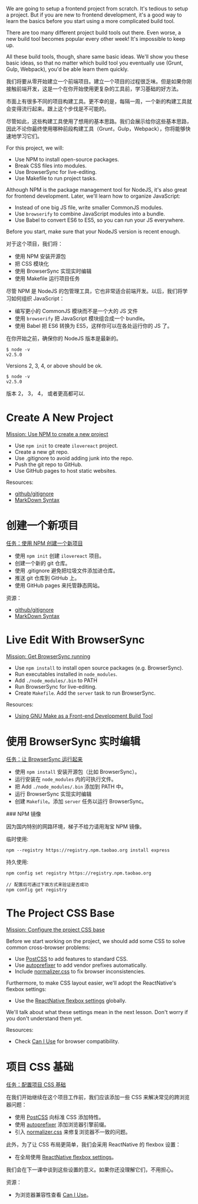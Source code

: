 We are going to setup a frontend project from scratch. It's tedious to setup a project. But if you are new to frontend development, it's a good way to learn the basics before you start using a more complicated build tool.

There are too many different project build tools out there. Even worse, a new build tool becomes popular every other week! It's impossible to keep up.

All these build tools, though, share same basic ideas. We'll show you these basic ideas, so that no matter which build tool you eventually use (Grunt, Gulp, Webpack), you'd be able learn them quickly.

<cn>

我们将要从零开始建立一个前端项目。建立一个项目的过程很乏味。但是如果你刚接触前端开发，这是一个在你开始使用更复杂的工具前，学习基础的好方法。

市面上有很多不同的项目构建工具。更不幸的是，每隔一周，一个新的构建工具就会变得流行起来。跟上这个步伐是不可能的。

尽管如此，这些构建工具使用了想用的基本思路。我们会展示给你这些基本思路，因此不论你最终使用哪种前段构建工具（Grunt，Gulp，Webpack），你将能够快速地学习它们。

</cn>

For this project, we will:

+ Use NPM to install open-source packages.
+ Break CSS files into modules.
+ Use BrowserSync for live-editing.
+ Use Makefile to run project tasks.

Although NPM is the package management tool for NodeJS, it's also great for frontend development. Later, we'll learn how to organize JavaScript:

+ Instead of one big JS file, write smaller CommonJS modules.
+ Use `browserify` to combine JavaScript modules into a bundle.
+ Use Babel to convert ES6 to ES5, so you can run your JS everywhere.

Before you start, make sure that your NodeJS version is recent enough.

<cn>

对于这个项目，我们将：

+ 使用 NPM 安装开源包
+ 把 CSS 模块化
+ 使用 BrowserSync 实现实时编辑
+ 使用 Makefile 运行项目任务

尽管 NPM 是 NodeJS 的包管理工具，它也非常适合前端开发。以后，我们将学习如何组织 JavaScript：

+ 编写更小的 CommonJS 模块而不是一个大的 JS 文件
+ 使用 `browserify` 把 JavaScript 模块组合成一个 bundle。
+ 使用 Babel 把 ES6 转换为 ES5，这样你可以在各处运行你的 JS 了。

在你开始之前，确保你的 NodeJS 版本是最新的。

</cn>

```
$ node -v
v2.5.0
```
Versions 2, 3, 4, or above should be ok.

<cn>

```
$ node -v
v2.5.0
```
版本 2， 3， 4， 或者更高都可以.

</cn>

# Create A New Project

[Mission: Use NPM to create a new project](../project-init)

+ Use `npm init` to create `ilovereact` project.
+ Create a new git repo.
+ Use .gitignore to avoid adding junk into the repo.
+ Push the git repo to GitHub.
+ Use GitHub pages to host static websites.

Resources:

+ [github/gitignore](https://github.com/github/gitignore)
+ [MarkDown Syntax](https://github.com/adam-p/markdown-here/wiki/Markdown-Cheatsheet)

<cn>

# 创建一个新项目

[任务：使用 NPM 创建一个新项目](../project-init/?lang=cn)

+ 使用 `npm init` 创建 `ilovereact` 项目。
+ 创建一个新的 git 仓库。
+ 使用 .gitignore 避免把垃圾文件添加进仓库。
+ 推送 git 仓库到 GitHub 上。
+ 使用 GitHub pages 来托管静态网站。

资源：

+ [github/gitignore](https://github.com/github/gitignore)
+ [MarkDown Syntax](https://github.com/adam-p/markdown-here/wiki/Markdown-Cheatsheet)

</cn>

# Live Edit With BrowserSync

[Mission: Get BrowserSync running](../live-edit)

+ Use `npm install` to install open source packages (e.g. BrowserSync).
+ Run executables installed in `node_modules`.
+ Add `./node_modules/.bin` to PATH
+ Run BrowserSync for live-editing.
+ Create `Makefile`. Add the `server` task to run BrowserSync.

Resources:

+ [Using GNU Make as a Front-end Development Build Tool](http://www.sitepoint.com/using-gnu-make-front-end-development-build-tool/)

<cn>

# 使用 BrowserSync 实时编辑

[任务：让 BrowserSync 运行起来](../live-edit/?lang=cn)

+ 使用 `npm install` 安装开源包（比如 BrowserSync）。
+ 运行安装在 `node_modules` 内的可执行文件。
+ 把 Add `./node_modules/.bin` 添加到 PATH 中。
+ 运行 BrowserSync 实现实时编辑
+ 创建 `Makefile`。添加 `server` 任务以运行 BrowserSync。

</cn>

<cn>
### NPM 镜像

因为国内特别的网路环境，梯子不给力请用淘宝 NPM 镜像。

临时使用:

```
npm --registry https://registry.npm.taobao.org install express
```

持久使用:

```
npm config set registry https://registry.npm.taobao.org

// 配置后可通过下面方式来验证是否成功
npm config get registry
```
</cn>

# The Project CSS Base

[Mission: Configure the project CSS base](../css-base)

Before we start working on the project, we should add some CSS to solve common cross-browser problems:

+ Use [PostCSS](https://github.com/postcss/postcss) to add features to standard CSS.
+ Use [autoprefixer](https://github.com/postcss/autoprefixer) to add vendor prefixes automatically.
+ Include [normalizer.css](http://necolas.github.io/normalize.css) to fix browser inconsistencies.

Furthermore, to make CSS layout easier, we'll adopt the ReactNative's flexbox settings:

+ Use the [ReactNative flexbox settings](https://github.com/facebook/css-layout#default-values) globally.

We'll talk about what these settings mean in the next lesson. Don't worry if you don't understand them yet.

Resources:

+ Check [Can I Use](http://caniuse.com) for browser compatibility.

<cn>

# 项目 CSS 基础

[任务：配置项目 CSS 基础](../css-base/?lang=cn)

在我们开始继续在这个项目工作前，我们应该添加一些 CSS 来解决常见的跨浏览器问题：

+ 使用 [PostCSS](https://github.com/postcss/postcss) 向标准 CSS 添加特性。
+ 使用 [autoprefixer](https://github.com/postcss/autoprefixer) 添加浏览器引擎前缀。
+ 引入 [normalizer.css](http://necolas.github.io/normalize.css) 来修复浏览器不一致的问题。

此外，为了让 CSS 布局更简单，我们会采用 ReactNative 的 flexbox 设置：

+ 在全局使用 [ReactNative flexbox settings](https://github.com/facebook/css-layout#default-values)。

我们会在下一课中谈到这些设置的意义。如果你还没理解它们，不用担心。

资源：

+ 为浏览器兼容性查看 [Can I Use](http://caniuse.com)。

</cn>